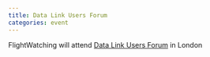 ```yaml
---
title: Data Link Users Forum
categories: event
---
```

FlightWatching will attend [Data Link Users Forum](http://www.aviation-ia.com/events/DlufAnnounce.pdf) in London